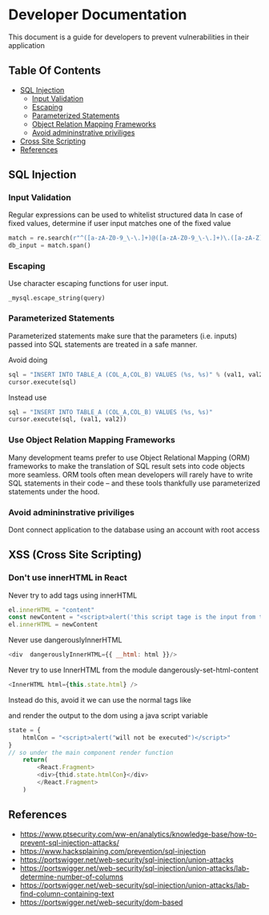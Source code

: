 # Developer Documentation 

This document is a guide for developers to prevent vulnerabilities in their application

## Table Of Contents

* [SQL Injection](#sqli)
    * [Input Validation](#inputval)
    * [Escaping](#escape)
    * [Parameterized Statements](#parameterize)
    * [Object Relation Mapping Frameworks](#orm)
    * [Avoid admininstrative priviliges](#admin)
* [Cross Site Scripting](#xss)
* [References](#references)


<a name="sqli" />

## SQL Injection

<a name="inputval" />

### Input Validation

Regular expressions can be used to whitelist structured data
In case of fixed values, determine if user input matches one of the fixed value

```python
match = re.search(r"^([a-zA-Z0-9_\-\.]+)@([a-zA-Z0-9_\-\.]+)\.([a-zA-Z]{2,5})$", user_email_input)
db_input = match.span()
```
<a name="escape" />

### Escaping 

Use character escaping functions for user input. 

```python
_mysql.escape_string(query)
```

<a name="parameterize" />

### Parameterized Statements

Parameterized statements make sure that the parameters (i.e. inputs) passed into SQL statements are treated in a safe manner.

Avoid doing 

```python
sql = "INSERT INTO TABLE_A (COL_A,COL_B) VALUES (%s, %s)" % (val1, val2)
cursor.execute(sql)
```

Instead use

```python
sql = "INSERT INTO TABLE_A (COL_A,COL_B) VALUES (%s, %s)"
cursor.execute(sql, (val1, val2))
```
<a name="orm" />

### Use Object Relation Mapping Frameworks

Many development teams prefer to use Object Relational Mapping (ORM) frameworks to make the translation of SQL result sets into code objects more seamless. ORM tools often mean developers will rarely have to write SQL statements in their code – and these tools thankfully use parameterized statements under the hood.  

<a name="admin" />

### Avoid admininstrative priviliges

Dont connect application to the database using an account with root access

<a name="xss" />

## XSS (Cross Site Scripting)

<a name="innerhtml" />

### Don't use innerHTML in React

Never try to add tags using innerHTML

```js
el.innerHTML = "content"
const newContent = "<script>alert('this script tage is the input from the user')</script>";
el.innerHTML = newContent
```

Never use dangerouslyInnerHTML

```js
<div  dangerouslyInnerHTML={{ __html: html }}/>
```

Never try to use InnerHTML from the module dangerously-set-html-content

```js
<InnerHTML html={this.state.html} />
```

Instead do this, avoid it we can use the normal tags like <div><span> and render the output to the dom using a java script variable

```js
state = {
    htmlCon = "<script>alert("will not be executed")</script>"
}
// so under the main component render function 
    return(
        <React.Fragment>
        <div>{thid.state.htmlCon}</div>
        </React.Fragment>
    )
```




<a name="references" />

## References

* https://www.ptsecurity.com/ww-en/analytics/knowledge-base/how-to-prevent-sql-injection-attacks/
* https://www.hacksplaining.com/prevention/sql-injection
* https://portswigger.net/web-security/sql-injection/union-attacks
* https://portswigger.net/web-security/sql-injection/union-attacks/lab-determine-number-of-columns
* https://portswigger.net/web-security/sql-injection/union-attacks/lab-find-column-containing-text
* https://portswigger.net/web-security/dom-based